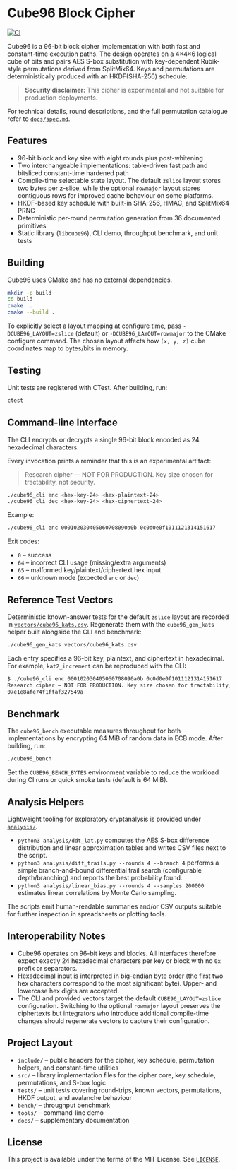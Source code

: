 <!-- SPDX-License-Identifier: MIT -->

# Cube96 Block Cipher

[![CI](https://github.com/OWNER/96bit-block-cipher/actions/workflows/ci.yml/badge.svg)](https://github.com/OWNER/96bit-block-cipher/actions/workflows/ci.yml)

Cube96 is a 96-bit block cipher implementation with both fast and constant-time
execution paths. The design operates on a 4×4×6 logical cube of bits and pairs
AES S-box substitution with key-dependent Rubik-style permutations derived from
SplitMix64. Keys and permutations are deterministically produced with an
HKDF(SHA-256) schedule.

> **Security disclaimer:** This cipher is experimental and not suitable for
> production deployments.

For technical details, round descriptions, and the full permutation catalogue
refer to [`docs/spec.md`](docs/spec.md).

## Features

- 96-bit block and key size with eight rounds plus post-whitening
- Two interchangeable implementations: table-driven fast path and bitsliced
  constant-time hardened path
- Compile-time selectable state layout. The default `zslice` layout stores two
  bytes per z-slice, while the optional `rowmajor` layout stores contiguous rows
  for improved cache behaviour on some platforms.
- HKDF-based key schedule with built-in SHA-256, HMAC, and SplitMix64 PRNG
- Deterministic per-round permutation generation from 36 documented primitives
- Static library (`libcube96`), CLI demo, throughput benchmark, and unit tests

## Building

Cube96 uses CMake and has no external dependencies.

```sh
mkdir -p build
cd build
cmake ..
cmake --build .
```

To explicitly select a layout mapping at configure time, pass
`-DCUBE96_LAYOUT=zslice` (default) or `-DCUBE96_LAYOUT=rowmajor` to the CMake
configure command. The chosen layout affects how `(x, y, z)` cube coordinates
map to bytes/bits in memory.

## Testing

Unit tests are registered with CTest. After building, run:

```sh
ctest
```

## Command-line Interface

The CLI encrypts or decrypts a single 96-bit block encoded as 24 hexadecimal
characters.

Every invocation prints a reminder that this is an experimental artifact:

> Research cipher — NOT FOR PRODUCTION. Key size chosen for tractability, not security.

```sh
./cube96_cli enc <hex-key-24> <hex-plaintext-24>
./cube96_cli dec <hex-key-24> <hex-ciphertext-24>
```

Example:

```sh
./cube96_cli enc 000102030405060708090a0b 0c0d0e0f1011121314151617
```

Exit codes:

- `0` – success
- `64` – incorrect CLI usage (missing/extra arguments)
- `65` – malformed key/plaintext/ciphertext hex input
- `66` – unknown mode (expected `enc` or `dec`)

## Reference Test Vectors

Deterministic known-answer tests for the default `zslice` layout are recorded in
[`vectors/cube96_kats.csv`](vectors/cube96_kats.csv). Regenerate them with the
`cube96_gen_kats` helper built alongside the CLI and benchmark:

```sh
./cube96_gen_kats vectors/cube96_kats.csv
```

Each entry specifies a 96-bit key, plaintext, and ciphertext in hexadecimal.
For example, `kat2_increment` can be reproduced with the CLI:

```sh
$ ./cube96_cli enc 000102030405060708090a0b 0c0d0e0f1011121314151617
Research cipher — NOT FOR PRODUCTION. Key size chosen for tractability, not security.
07e1e8afe74f1ffaf327549a
```

## Benchmark

The `cube96_bench` executable measures throughput for both implementations by
encrypting 64 MiB of random data in ECB mode. After building, run:

```sh
./cube96_bench
```

Set the `CUBE96_BENCH_BYTES` environment variable to reduce the workload during
CI runs or quick smoke tests (default is 64 MiB).

## Analysis Helpers

Lightweight tooling for exploratory cryptanalysis is provided under
[`analysis/`](analysis/).

- `python3 analysis/ddt_lat.py` computes the AES S-box difference distribution
  and linear approximation tables and writes CSV files next to the script.
- `python3 analysis/diff_trails.py --rounds 4 --branch 4` performs a simple
  branch-and-bound differential trail search (configurable depth/branching) and
  reports the best probability found.
- `python3 analysis/linear_bias.py --rounds 4 --samples 200000` estimates linear
  correlations by Monte Carlo sampling.

The scripts emit human-readable summaries and/or CSV outputs suitable for
further inspection in spreadsheets or plotting tools.

## Interoperability Notes

- Cube96 operates on 96-bit keys and blocks. All interfaces therefore expect
  exactly 24 hexadecimal characters per key or block with no `0x` prefix or
  separators.
- Hexadecimal input is interpreted in big-endian byte order (the first two hex
  characters correspond to the most significant byte). Upper- and lowercase hex
  digits are accepted.
- The CLI and provided vectors target the default `CUBE96_LAYOUT=zslice`
  configuration. Switching to the optional `rowmajor` layout preserves the
  ciphertexts but integrators who introduce additional compile-time changes
  should regenerate vectors to capture their configuration.

## Project Layout

- `include/` – public headers for the cipher, key schedule, permutation helpers,
  and constant-time utilities
- `src/` – library implementation files for the cipher core, key schedule,
  permutations, and S-box logic
- `tests/` – unit tests covering round-trips, known vectors, permutations,
  HKDF output, and avalanche behaviour
- `bench/` – throughput benchmark
- `tools/` – command-line demo
- `docs/` – supplementary documentation

## License

This project is available under the terms of the MIT License. See
[`LICENSE`](LICENSE).
